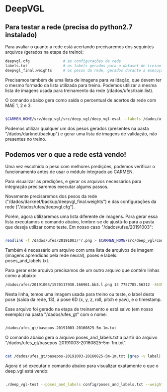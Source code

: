 # DeepVGL

## Para testar a rede (precisa do python2.7 instalado)

Para avaliar o quanto a rede está acertando precisaremos dos seguintes arquivos (gerados na etapa de treino):
```bash
deepvgl.cfg               # as configurações da rede
labels.txt                # os labels gerados para o dataset de treino
deepvgl_final.weights     # os pesos da rede, gerados durante a execução do treino da darknet (vários serão gerados e podem ser avaliados)
```
Precisamos também de uma lista de imagens para validação, que devem ter o mesmo formado da lista utilizada para treino.
Podemos utilizar a mesma lista de imagens usada para treinamento da rede (/dados/ufes/train.list). 

O comando abaixo gera como saída o percentual de acertos da rede com MAE 1, 2 e 3.

```bash

$CARMEN_HOME/srv/deep_vgl/src/deep_vgl/deep_vgl-eval --labels /dados/ufes/labels.txt --weights_file /dados/darknet/backup/deepvgl_final.weights --config_file /dados/ufes/deepvgl.cfg --images_list /dados/ufes/train.list 

```
Podemos utilizar qualquer um dos pesos gerados (presentes na pasta "/dados/darknet/backup") e gerar uma lista de imagens de validação, não presentes no treino.

## Podemos ver o que a rede está vendo!

Uma vez escolhido o peso com melhores predições, podemos verificar o funcionamento antes de usar o módulo integrado ao CARMEN.

Para visualizar as predições, e gerar os arquivos necessários para integração precisaremos executar algums passos.

Novamente precisaremos dos pesos da rede ("/dados/darknet/backup/deepvgl_final.weights") e das configurações da rede ("/dados/ufes/deepvgl.cfg").

Porém, agora utilizaremos uma lista diferente de imagens. Para gerar essa lista executamos o comando abaixo, lembre-se de ajustá-lo para a pasta que deseja utilizar como teste. Em nosso caso "/dados/ufse/20191003":

```bash

readlink -f /dados/ufes/20191003/*r.png > $CARMEN_HOME/src/deep_vgl/config/test-20191003.txt

```

Também é necessário um arquivo com uma lista de arquivos de imagem (imagens aprendidas pela rede neural), poses e labels: poses_and_labels.txt. 

Para gerar este arquivo precisamos de um outro arquivo que contém linhas como a abaixo:

```bash
/dados/ufes/20191003/1570117938.166961.bb3.l.png 13 7757785.56312 -363523.757782 0.0 0.011196 -0.04909 0.252019 1570117938.166961
```

Nesta linha, temos uma imagem usada para treino ou teste, o label desta pose (saída da rede, 13), a pose 6D (x, y, z, roll, pitch e yaw),
e o timestamp.

Esse arquivo foi gerado na etapa de treinamento e está salvo (em nosso exemplo) na pasta "/dados/ufes_gt" com o nome:

```bash

/dados/ufes_gt/basepos-20191003-20160825-5m-1m.txt

```

O comando abaixo gera o arquivo poses_and_labels.txt a partir do arquivo "/dados/ufes_gt/basepos-20191003-20160825-5m-1m.txt".

```bash

cat /dados/ufes_gt/basepos-20191003-20160825-5m-1m.txt |grep -v label| awk '{print $3 " " $4 " " $8 " " $1}' > config/poses_and_labels.txt

```
Agora é só executar o comando abaixo para visualizar exatamente o que o deep_vgl está vendo:

```bash

./deep_vgl-test --poses_and_labels config/poses_and_labels.txt --weights_file /dados/darknet/backup/deepvgl_final.weights --config_file /dados/ufes/deepvgl.cfg  --images_list $CARMEN_HOME/src/deep_vgl/config/test-20191003.txt 

```

